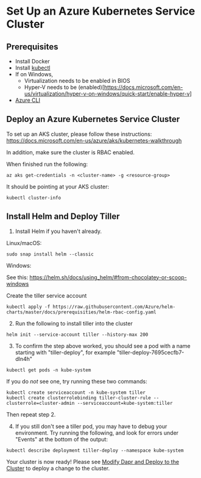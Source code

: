 
# Set Up an Azure Kubernetes Service Cluster

## Prerequisites

- Install Docker
- Install [kubectl](https://kubernetes.io/docs/tasks/tools/install-kubectl/)
- If on Windows,
  - Virtualization needs to be enabled in BIOS
  - Hyper-V needs to be (enabled)[https://docs.microsoft.com/en-us/virtualization/hyper-v-on-windows/quick-start/enable-hyper-v]
- [Azure CLI](https://docs.microsoft.com/en-us/cli/azure/install-azure-cli?view=azure-cli-latest)

## Deploy an Azure Kubernetes Service Cluster
To set up an AKS cluster, please follow these instructions:
https://docs.microsoft.com/en-us/azure/aks/kubernetes-walkthrough

In addition, make sure the cluster is RBAC enabled.

When finished run the following:
```
az aks get-credentials -n <cluster-name> -g <resource-group>
```

It should be pointing at your AKS cluster:
```
kubectl cluster-info
```




## Install Helm and Deploy Tiller

1. Install Helm if you haven't already.

Linux/macOS:
```
sudo snap install helm --classic
```

Windows:

See this: https://helm.sh/docs/using_helm/#from-chocolatey-or-scoop-windows


Create the tiller service account
```
kubectl apply -f https://raw.githubusercontent.com/Azure/helm-charts/master/docs/prerequisities/helm-rbac-config.yaml
```

2. Run the following to install tiller into the cluster
```
helm init --service-account tiller --history-max 200
```

3. To confirm the step above worked, you should see a pod with a name starting with "tiller-deploy", for example "tiller-deploy-7695cecfb7-dln4h"
```
kubectl get pods -n kube-system
```

If you do *not* see one, try running these two commands:
```
kubectl create serviceaccount -n kube-system tiller
kubectl create clusterrolebinding tiller-cluster-rule --clusterrole=cluster-admin --serviceaccount=kube-system:tiller
```

Then repeat step 2.

4. If you still don't see a tiller pod, you may have to debug your environment.  Try running the following, and look for errors under "Events" at the bottom of the output:
```
kubectl describe deployment tiller-deploy --namespace kube-system
```

Your cluster is now ready!  Please see [Modify Dapr and Deploy to the Cluster](./edit_and_deploy.md) to deploy a change to the cluster.